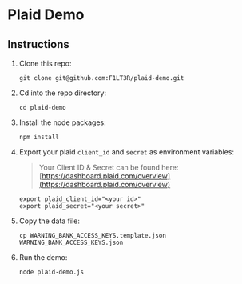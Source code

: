 # Plaid Demo

## Instructions

1. Clone this repo:
	```
	git clone git@github.com:F1LT3R/plaid-demo.git
	```
1. Cd into the repo directory:
	```
	cd plaid-demo
	```
1. Install the node packages:
	```
	npm install
	```
1. Export your plaid  `client_id` and `secret` as environment variables:
	> Your Client ID & Secret can be found here: [https://dashboard.plaid.com/overview](https://dashboard.plaid.com/overview)
	```
	export plaid_client_id="<your id>"
	export plaid_secret="<your secret>"
	```
1. Copy the data file:
	```
	cp WARNING_BANK_ACCESS_KEYS.template.json WARNING_BANK_ACCESS_KEYS.json
	```
1. Run the demo:
	```
	node plaid-demo.js
	```
